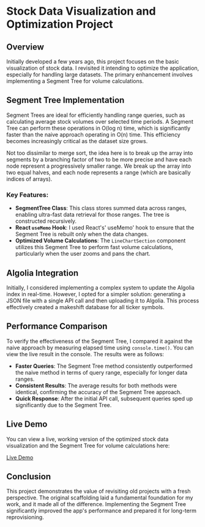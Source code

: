 # Stock Data Visualization and Optimization Project

## Overview

Initially developed a few years ago, this project focuses on the basic visualization of stock data. I revisited it intending to optimize the application, especially for handling large datasets. The primary enhancement involves implementing a Segment Tree for volume calculations.

## Segment Tree Implementation

Segment Trees are ideal for efficiently handling range queries, such as calculating average stock volumes over selected time periods. A Segment Tree can perform these operations in O(log n) time, which is significantly faster than the naive approach operating in O(n) time. This efficiency becomes increasingly critical as the dataset size grows.

Not too dissimilar to merge sort, the idea here is to break up the array into segments by a branching factor of two to be more precise and have each node represent a progressively smaller range. We break up the array into two equal halves, and each node represents a range (which are basically indices of arrays).

### Key Features:

- **SegmentTree Class**: This class stores summed data across ranges, enabling ultra-fast data retrieval for those ranges. The tree is constructed recursively.
- **React `useMemo` Hook**: I used React's' useMemo' hook to ensure that the Segment Tree is rebuilt only when the data changes.
- **Optimized Volume Calculations**: The `LineChartSection` component utilizes this Segment Tree to perform fast volume calculations, particularly when the user zooms and pans the chart.

## Algolia Integration

Initially, I considered implementing a complex system to update the Algolia index in real-time. However, I opted for a simpler solution: generating a JSON file with a single API call and then uploading it to Algolia. This process effectively created a makeshift database for all ticker symbols.

## Performance Comparison

To verify the effectiveness of the Segment Tree, I compared it against the naive approach by measuring elapsed time using `console.time()`. You can view the live result in the console. The results were as follows:

- **Faster Queries**: The Segment Tree method consistently outperformed the naive method in terms of query range, especially for longer data ranges.
- **Consistent Results**: The average results for both methods were identical, confirming the accuracy of the Segment Tree approach.
- **Quick Response**: After the initial API call, subsequent queries sped up significantly due to the Segment Tree.

## Live Demo

You can view a live, working version of the optimized stock data visualization and the Segment Tree for volume calculations here:

[Live Demo](https://2270termproject.netlify.app/)

## Conclusion

This project demonstrates the value of revisiting old projects with a fresh perspective. The original scaffolding laid a fundamental foundation for my work, and it made all of the difference. Implementing the Segment Tree significantly improved the app's performance and prepared it for long-term reprovisioning.

